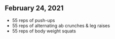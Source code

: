 ## February 24, 2021

- 55 reps of push-ups
- 55 reps of alternating ab crunches & leg raises
- 55 reps of body weight squats
